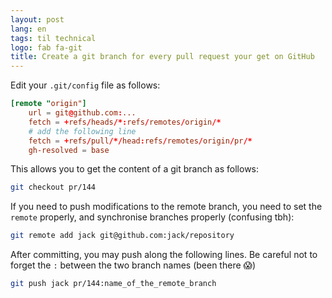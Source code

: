 ```yaml
---
layout: post
lang: en
tags: til technical
logo: fab fa-git
title: Create a git branch for every pull request your get on GitHub
---
```


Edit your `.git/config` file as follows:

```conf
[remote "origin"]
    url = git@github.com:...
    fetch = +refs/heads/*:refs/remotes/origin/*
    # add the following line
    fetch = +refs/pull/*/head:refs/remotes/origin/pr/*
    gh-resolved = base
```

This allows you to get the content of a git branch as follows:

```sh
git checkout pr/144
```

If you need to push modifications to the remote branch, you need to set the `remote` properly, and synchronise branches properly (confusing tbh):

```sh
git remote add jack git@github.com:jack/repository
```

After committing, you may push along the following lines. Be careful not to forget the `:` between the two branch names (been there 😱)

```sh
git push jack pr/144:name_of_the_remote_branch
```
